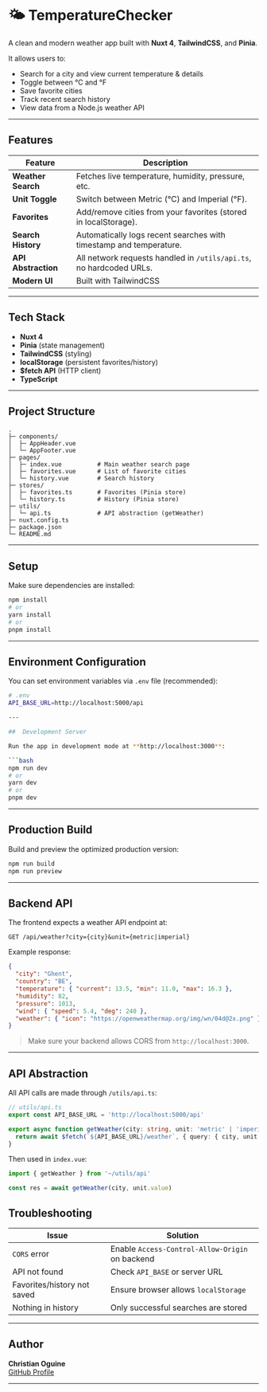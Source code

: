 # 🌤️ TemperatureChecker

A clean and modern weather app built with **Nuxt 4**, **TailwindCSS**, and **Pinia**.

It allows users to:
- Search for a city and view current temperature & details  
- Toggle between °C and °F  
- Save favorite cities  
- Track recent search history  
- View data from a Node.js weather API 

---

## Features

| Feature | Description |
|----------|-------------|
| **Weather Search** | Fetches live temperature, humidity, pressure, etc. |
| **Unit Toggle** | Switch between Metric (°C) and Imperial (°F). |
| **Favorites** | Add/remove cities from your favorites (stored in localStorage). |
| **Search History** | Automatically logs recent searches with timestamp and temperature. |
| **API Abstraction** | All network requests handled in `/utils/api.ts`, no hardcoded URLs. |
| **Modern UI** | Built with TailwindCSS |

---

## Tech Stack

- **Nuxt 4** 
- **Pinia** (state management)
- **TailwindCSS** (styling)
- **localStorage** (persistent favorites/history)
- **$fetch API** (HTTP client)
- **TypeScript**

---

## Project Structure

```
.
├─ components/
│  ├─ AppHeader.vue
│  └─ AppFooter.vue
├─ pages/
│  ├─ index.vue          # Main weather search page
│  ├─ favorites.vue      # List of favorite cities
│  └─ history.vue        # Search history
├─ stores/
│  ├─ favorites.ts       # Favorites (Pinia store)
│  └─ history.ts         # History (Pinia store)
├─ utils/
│  └─ api.ts             # API abstraction (getWeather)
├─ nuxt.config.ts
├─ package.json
└─ README.md
```

---

## Setup

Make sure dependencies are installed:

```bash
npm install
# or
yarn install
# or
pnpm install
```

---

##  Environment Configuration

You can set environment variables via `.env` file (recommended):

```bash
# .env
API_BASE_URL=http://localhost:5000/api

---

##  Development Server

Run the app in development mode at **http://localhost:3000**:

```bash
npm run dev
# or
yarn dev
# or
pnpm dev
```

---

##  Production Build

Build and preview the optimized production version:

```bash
npm run build
npm run preview
```

---

## Backend API

The frontend expects a weather API endpoint at:

```
GET /api/weather?city={city}&unit={metric|imperial}
```

Example response:
```json
{
  "city": "Ghent",
  "country": "BE",
  "temperature": { "current": 13.5, "min": 11.0, "max": 16.3 },
  "humidity": 82,
  "pressure": 1013,
  "wind": { "speed": 5.4, "deg": 240 },
  "weather": { "icon": "https://openweathermap.org/img/wn/04d@2x.png" }
}
```

> Make sure your backend allows CORS from `http://localhost:3000`.

---

## API Abstraction

All API calls are made through `/utils/api.ts`:

```ts
// utils/api.ts
export const API_BASE_URL = 'http://localhost:5000/api'

export async function getWeather(city: string, unit: 'metric' | 'imperial') {
  return await $fetch(`${API_BASE_URL}/weather`, { query: { city, unit } })
}
```

Then used in `index.vue`:
```ts
import { getWeather } from '~/utils/api'

const res = await getWeather(city, unit.value)
```



## Troubleshooting

| Issue | Solution |
|-------|-----------|
| `CORS` error | Enable `Access-Control-Allow-Origin` on backend |
| API not found | Check `API_BASE` or server URL |
| Favorites/history not saved | Ensure browser allows `localStorage` |
| Nothing in history | Only successful searches are stored |

---

## Author

**Christian Oguine**  
[GitHub Profile](https://github.com/christian-oguine)

---

